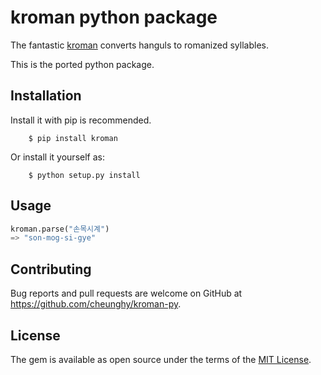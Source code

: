 # kroman python package

The fantastic [kroman](https://github.com/cheunghy/kroman) converts hanguls to romanized syllables.

This is the ported python package.

## Installation

Install it with pip is recommended.

```
    $ pip install kroman
```

Or install it yourself as:
```
    $ python setup.py install
```
## Usage

``` python
kroman.parse("손목시계")
=> "son-mog-si-gye"
```


## Contributing

Bug reports and pull requests are welcome on GitHub at https://github.com/cheunghy/kroman-py. 

## License

The gem is available as open source under the terms of the [MIT License](http://opensource.org/licenses/MIT).

